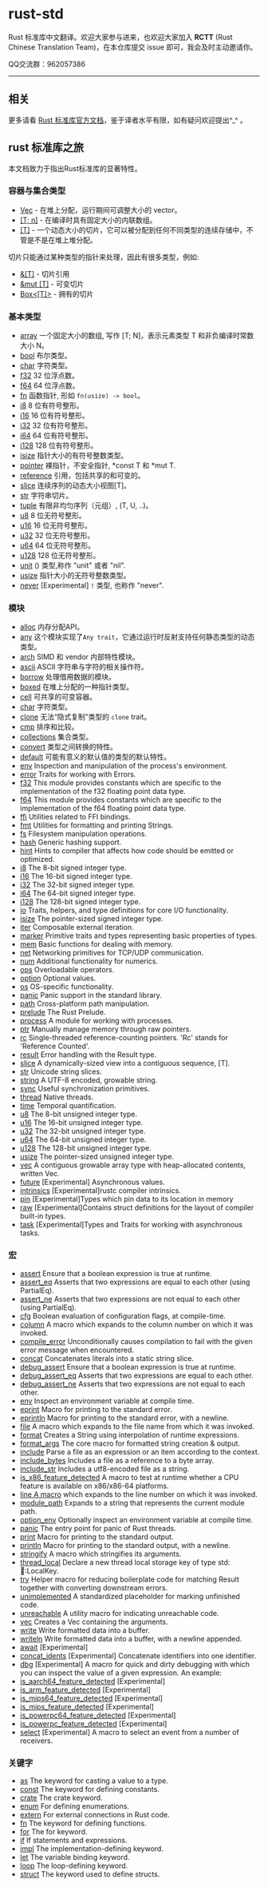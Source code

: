 # rust-std

Rust 标准库中文翻译。欢迎大家参与进来，也欢迎大家加入 **RCTT** (Rust Chinese Translation Team)，在本仓库提交 issue 即可，我会及时主动邀请你。

QQ交流群：962057386

---

## 相关

更多请看 [Rust 标准库官方文档](https://doc.rust-lang.org/std/)，鉴于译者水平有限，如有疑问欢迎提出^_^ 。

## rust 标准库之旅

本文档致力于指出Rust标准库的显著特性。

### 容器与集合类型


- [Vec<T>]() - 在堆上分配，运行期间可调整大小的 vector。
- [[T; n]]() - 在编译时具有固定大小的内联数组。
- [[T]]() - 一个动态大小的切片，它可以被分配到任何不同类型的连续存储中，不管是不是在堆上堆分配。

切片只能通过某种类型的指针来处理，因此有很多类型，例如:

- [&[T]]() - 切片引用
- [&mut [T]]() - 可变切片
- [Box<[T]>]() - 拥有的切片

### 基本类型

- [array]()	   一个固定大小的数组, 写作 [T; N]，表示元素类型 T 和非负编译时常数大小 N。
- [bool]() 	    布尔类型。
- [char]() 	    字符类型。
- [f32]() 	    32 位浮点数。
- [f64]()     	64 位浮点数。
- [fn]()      	函数指针, 形如 `fn(usize) -> bool`。
- [i8]() 	    8 位有符号整形。
- [i16]() 	    16 位有符号整形。
- [i32]()     	32 位有符号整形。
- [i64]()     	64 位有符号整形。
- [i128]()    	128 位有符号整形。
- [isize]()       指针大小的有符号整数类型。
- [pointer]() 	裸指针，不安全指针, *const T 和 *mut T.
- [reference]()   引用，包括共享的和可变的。
- [slice]() 连续序列的动态大小视图[T]。
- [str]() 	   字符串切片。
- [tuple]()       有限非均匀序列（元组）, (T, U, ..)。
- [u8]() 	    8 位无符号整形。
- [u16]() 	    16 位无符号整形。
- [u32]() 	    32 位无符号整形。
- [u64]() 	    64 位无符号整形。
- [u128]() 	    128 位无符号整形。
- [unit]()      () 类型,称作 "unit" 或者 "nil".
- [usize]()       指针大小的无符号整数类型。
- [never]() 	    [Experimental] `!` 类型, 也称作 "never".

### 模块

- [alloc]() 内存分配API。
- [any]() 这个模块实现了`Any trait`，它通过运行时反射支持任何静态类型的动态类型。
- [arch]() SIMD 和 vendor 内部特性模块。
- [ascii]()  ASCII 字符串与字符的相关操作符。
- [borrow]() 处理借用数据的模块。
- [boxed]() 在堆上分配的一种指针类型。
- [cell]() 可共享的可变容器。
- [char]() 字符类型。
- [clone]() 无法“隐式复制”类型的 `clone` trait。
- [cmp]() 	排序和比较。
- [collections]() 	集合类型。
- [convert]() 	类型之间转换的特性。
- [default]() 可能有意义的默认值的类型的默认特性。
- [env]() 	Inspection and manipulation of the process's environment.
- [error]() 	Traits for working with Errors.
- [f32]() 	This module provides constants which are specific to the implementation of the f32 floating point data type.
- [f64]() 	This module provides constants which are specific to the implementation of the f64 floating point data type.
- [ffi]() 	Utilities related to FFI bindings.
- [fmt]() 	Utilities for formatting and printing Strings.
- [fs]() 	Filesystem manipulation operations.
- [hash]() 	Generic hashing support.
- [hint]() 	Hints to compiler that affects how code should be emitted or optimized.
- [i8]() 	The 8-bit signed integer type.
- [i16]() 	The 16-bit signed integer type.
- [i32]() 	The 32-bit signed integer type.
- [i64]() 	The 64-bit signed integer type.
- [i128]() 	The 128-bit signed integer type.
- [io]() 	Traits, helpers, and type definitions for core I/O functionality.
- [isize]() 	The pointer-sized signed integer type.
- [iter]() 	Composable external iteration.
- [marker]() 	Primitive traits and types representing basic properties of types.
- [mem]() 	Basic functions for dealing with memory.
- [net]() 	Networking primitives for TCP/UDP communication.
- [num]() 	Additional functionality for numerics.
- [ops]() 	Overloadable operators.
- [option]() 	Optional values.
- [os]() 	OS-specific functionality.
- [panic]() Panic support in the standard library.
- [path]() Cross-platform path manipulation.
- [prelude]() 	The Rust Prelude.
- [process]() 	A module for working with processes.
- [ptr]() 	Manually manage memory through raw pointers.
- [rc]() 	Single-threaded reference-counting pointers. 'Rc' stands for 'Reference Counted'.
- [result]() 	Error handling with the Result type.
- [slice]() 	A dynamically-sized view into a contiguous sequence, [T].
- [str]() 	Unicode string slices.
- [string]() 	A UTF-8 encoded, growable string.
- [sync]() 	Useful synchronization primitives.
- [thread]() 	Native threads.
- [time]() 	Temporal quantification.
- [u8]() 	The 8-bit unsigned integer type.
- [u16]() 	The 16-bit unsigned integer type.
- [u32]() 	The 32-bit unsigned integer type.
- [u64]() 	The 64-bit unsigned integer type.
- [u128]() 	The 128-bit unsigned integer type.
- [usize]() 	The pointer-sized unsigned integer type.
- [vec]() 	A contiguous growable array type with heap-allocated contents, written Vec<T>.
- [future]() 	[Experimental] Asynchronous values.
- [intrinsics]() 	[Experimental]rustc compiler intrinsics.
- [pin]() 	[Experimental]Types which pin data to its location in memory
- [raw]() 	[Experimental]Contains struct definitions for the layout of compiler built-in types.
- [task]() 	[Experimental]Types and Traits for working with asynchronous tasks.

### 宏

- [assert]()	Ensure that a boolean expression is true at runtime.
- [assert_eq]()	Asserts that two expressions are equal to each other (using PartialEq).
- [assert_ne]()	Asserts that two expressions are not equal to each other (using PartialEq).
- [cfg]()	Boolean evaluation of configuration flags, at compile-time.
- [column]()	A macro which expands to the column number on which it was invoked.
- [compile_error]()	Unconditionally causes compilation to fail with the given error message when encountered.
- [concat]()	Concatenates literals into a static string slice.
- [debug_assert]()	Ensure that a boolean expression is true at runtime.
- [debug_assert_eq]()	Asserts that two expressions are equal to each other.
- [debug_assert_ne]()	Asserts that two expressions are not equal to each other.
- [env]()	Inspect an environment variable at compile time.
- [eprint]()	Macro for printing to the standard error.
- [eprintln]()	Macro for printing to the standard error, with a newline.
- [file]()	A macro which expands to the file name from which it was invoked.
- [format]()	Creates a String using interpolation of runtime expressions.
- [format_args]()	The core macro for formatted string creation & output.
- [include]()	Parse a file as an expression or an item according to the context.
- [include_bytes]()	Includes a file as a reference to a byte array.
- [include_str]()	Includes a utf8-encoded file as a string.
- [is_x86_feature_detected]()	A macro to test at runtime whether a CPU feature is available on x86/x86-64 platforms.
- [line	A macro]() which expands to the line number on which it was invoked.
- [module_path]()	Expands to a string that represents the current module path.
- [option_env]()	Optionally inspect an environment variable at compile time.
- [panic]()	The entry point for panic of Rust threads.
- [print]()	Macro for printing to the standard output.
- [println]()	Macro for printing to the standard output, with a newline.
- [stringify]()	A macro which stringifies its arguments.
- [thread_local]()	Declare a new thread local storage key of type std::thread::LocalKey.
- [try]()	Helper macro for reducing boilerplate code for matching Result together with converting downstream errors.
- [unimplemented]()	A standardized placeholder for marking unfinished code.
- [unreachable]()	A utility macro for indicating unreachable code.
- [vec]()	Creates a Vec containing the arguments.
- [write]()	Write formatted data into a buffer.
- [writeln]()	Write formatted data into a buffer, with a newline appended.
- [await]()	[Experimental]
- [concat_idents]()	[Experimental] Concatenate identifiers into one identifier.
- [dbg]()	[Experimental] A macro for quick and dirty debugging with which you can inspect the value of a given expression. An example:
- [is_aarch64_feature_detected]()	[Experimental]
- [is_arm_feature_detected]()	[Experimental]
- [is_mips64_feature_detected]()	[Experimental]
- [is_mips_feature_detected]()	[Experimental]
- [is_powerpc64_feature_detected]()	[Experimental]
- [is_powerpc_feature_detected]()	[Experimental]
- [select]()	[Experimental] A macro to select an event from a number of receivers.

### 关键字

- [as]()	The keyword for casting a value to a type.
- [const]()	The keyword for defining constants.
- [crate]()	The crate keyword.
- [enum]()	For defining enumerations.
- [extern]()	For external connections in Rust code.
- [fn]()	The keyword for defining functions.
- [for]()	The for keyword.
- [if]()	If statements and expressions.
- [impl]()	The implementation-defining keyword.
- [let]()	The variable binding keyword.
- [loop]()	The loop-defining keyword.
- [struct]()	The keyword used to define structs.